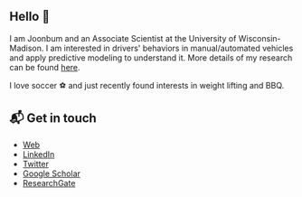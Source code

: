 ## Hello 👋

I am Joonbum and an Associate Scientist at the University of Wisconsin-Madison. I am interested in drivers' behaviors in manual/automated vehicles and apply predictive modeling to understand it. More details of my research can be found [here](https://joonbum.netlify.app/).

I love soccer ⚽️ and just recently found interests in weight lifting and BBQ. 

## 📬 Get in touch

- [Web](https://joonbum.netlify.app/)
- [LinkedIn](https://www.linkedin.com/in/joonbum-lee-22861445/)
- [Twitter](https://twitter.com/JoonbumLee)
- [Google Scholar](https://scholar.google.com/citations?user=If8VjuwAAAAJ&hl=en)
- [ResearchGate](https://www.researchgate.net/profile/Joonbum_Lee)
